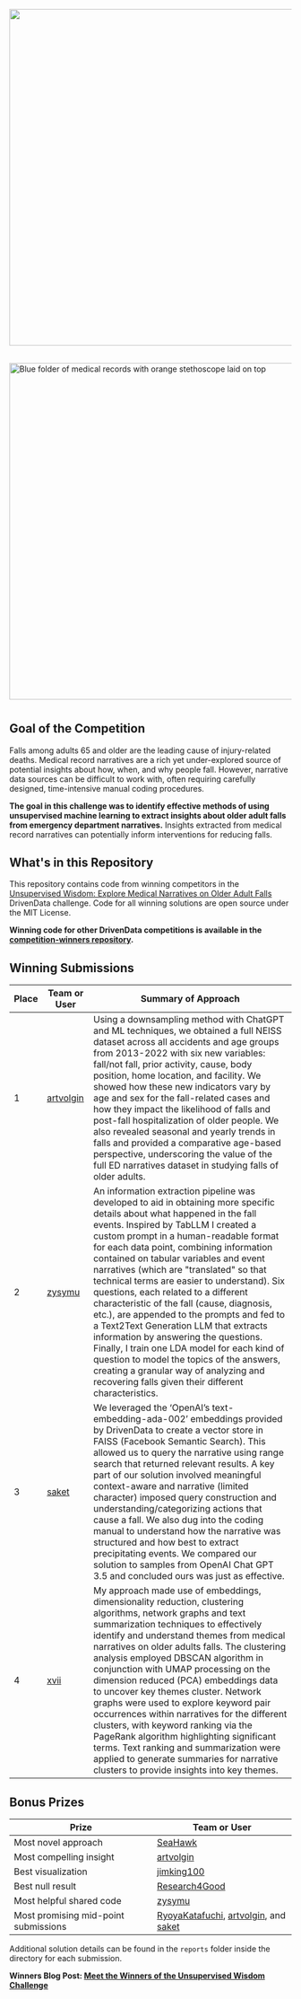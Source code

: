 [<img src='https://s3.amazonaws.com/drivendata-public-assets/logo-white-blue.png' width='600'>](https://www.drivendata.org/)
<br><br>

<img src='https://s3.amazonaws.com/drivendata-public-assets/cdc-medical-record.jpg' width='600' alt="Blue folder of medical records with orange stethoscope laid on top">

# <Unsupervised Wisdom: Explore Medical Narratives on Older Adult Falls>

## Goal of the Competition

Falls among adults 65 and older are the leading cause of injury-related deaths. Medical record narratives are a rich yet under-explored source of potential insights about how, when, and why people fall. However, narrative data sources can be difficult to work with, often requiring carefully designed, time-intensive manual coding procedures.

**The goal in this challenge was to identify effective methods of using unsupervised machine learning to extract insights about older adult falls from emergency department narratives.** Insights extracted from medical record narratives can potentially inform interventions for reducing falls.

## What's in this Repository

This repository contains code from winning competitors in the [Unsupervised Wisdom: Explore Medical Narratives on Older Adult Falls](https://www.drivendata.org/competitions/217/cdc-fall-narratives/) DrivenData challenge. Code for all winning solutions are open source under the MIT License.

**Winning code for other DrivenData competitions is available in the [competition-winners repository](https://github.com/drivendataorg/competition-winners).**

## Winning Submissions

Place | Team or User | Summary of Approach
--- | --- | ---
1   | [artvolgin](https://www.drivendata.org/users/artvolgin/) | Using a downsampling method with ChatGPT and ML techniques, we obtained a full NEISS dataset across all accidents and age groups from 2013-2022 with six new variables: fall/not fall, prior activity, cause, body position, home location, and facility. We showed how these new indicators vary by age and sex for the fall-related cases and how they impact the likelihood of falls and post-fall hospitalization of older people. We also revealed seasonal and yearly trends in falls and provided a comparative age-based perspective, underscoring the value of the full ED narratives dataset in studying falls of older adults.
2   | [zysymu](https://www.drivendata.org/users/zysymu/) | An information extraction pipeline was developed to aid in obtaining more specific details about what happened in the fall events. Inspired by TabLLM I created a custom prompt in a human-readable format for each data point, combining information contained on tabular variables and event narratives (which are "translated" so that technical terms are easier to understand). Six questions, each related to a different characteristic of the fall (cause, diagnosis, etc.), are appended to the prompts and fed to a Text2Text Generation LLM that extracts information by answering the questions. Finally, I train one LDA model for each kind of question to model the topics of the answers, creating a granular way of analyzing and recovering falls given their different characteristics.
3   | [saket](https://www.drivendata.org/users/saket/) | We leveraged the ‘OpenAI’s text-embedding-ada-002’ embeddings provided by DrivenData to create a vector store in FAISS (Facebook Semantic Search). This allowed us to query the narrative using range search that returned relevant results. A key part of our solution involved meaningful context-aware and narrative (limited character) imposed query construction and understanding/categorizing actions that cause a fall. We also dug into the coding manual to understand how the narrative was structured and how best to extract precipitating events. We compared our solution to samples from OpenAI Chat GPT 3.5 and concluded ours was just as effective.
4   | [xvii](https://www.drivendata.org/users/xvii/) | My approach made use of embeddings, dimensionality reduction, clustering algorithms, network graphs and text summarization techniques to effectively identify and understand themes from medical narratives on older adults falls. The clustering analysis employed DBSCAN algorithm in conjunction with UMAP processing on the dimension reduced (PCA) embeddings data to uncover key themes cluster. Network graphs were used to explore keyword pair occurrences within narratives for the different clusters, with keyword ranking via the PageRank algorithm highlighting significant terms. Text ranking and summarization were applied to generate summaries for narrative clusters to provide insights into key themes.

## Bonus Prizes

Prize | Team or User
--- | ---
Most novel approach | [SeaHawk](https://github.com/drivendataorg/unsupervised-wisdom/blob/main/Bonus%3A%20Most%20novel%20approach/notebooks/Final%20Submission%20-%20Seahawk.ipynb)
Most compelling insight | [artvolgin](https://github.com/drivendataorg/unsupervised-wisdom/blob/main/1st%20Place/reports/Final_Executive-Summary.pdf)
Best visualization | [jimking100](https://github.com/drivendataorg/unsupervised-wisdom/blob/main/Bonus%3A%20Best%20visualization/notebooks/final_submission_notebook%20-%20JImKing100.ipynb)
Best null result | [Research4Good](https://github.com/drivendataorg/unsupervised-wisdom/blob/main/Bonus%3A%20Best%20null%20result/reports/Executive_Summary.pdf)
Most helpful shared code | [zysymu](https://www.drivendata.org/competitions/217/cdc-fall-narratives/community-code/13/)
Most promising mid-point submissions | [RyoyaKatafuchi](https://github.com/drivendataorg/unsupervised-wisdom/blob/main/Bonus%3A%20Most%20promising%20midpoint%20submission/reports/Midpoint-Executive-Summary.pdf), [artvolgin](https://github.com/drivendataorg/unsupervised-wisdom/blob/main/1st%20Place/reports/Midpoint_Executive_Summary.pdf), and [saket](https://github.com/drivendataorg/unsupervised-wisdom/blob/main/3rd%20Place/reports/Midpoint_Executive_Summary.pdf)

Additional solution details can be found in the `reports` folder inside the directory for each submission.

**Winners Blog Post: [Meet the Winners of the Unsupervised Wisdom Challenge](https://drivendata.co/blog/unsupervised-wisdom-winners)**
